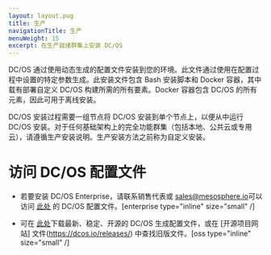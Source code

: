 ```yaml
---
layout: layout.pug
title: 生产 
navigationTitle: 生产 
menuWeight: 15
excerpt: 在生产就绪群集上安装 DC/OS
---
```


DC/OS 通过使用动态生成的配置文件安装到您的环境。此文件通过使用在配置过程中设置的特定参数生成。此安装文件包含 Bash 安装脚本和 Docker 容器，其中载有部署自定义 DC/OS 构建所需的所有要素。Docker 容器包含 DC/OS 的所有元素，因此可用于离线安装。

DC/OS 安装过程需要一组节点将 DC/OS 安装到单个节点上，以便从中运行 DC/OS 安装。对于任何基础架构上的完全功能群集（包括本地、公共云或专用云），请遵循生产安装说明。生产安装方法之前称为自定义安装。

# 访问 DC/OS 配置文件

- 若要安装 DC/OS Enterprise，请联系销售代表或 <sales@mesosphere.io>可以访问 [此处](https://support.mesosphere.com/hc/en-us/articles/213198586-Mesosphere-Enterprise-DC-OS-Downloads) 的 DC/OS 配置文件。[enterprise type="inline" size="small" /]

- 可在 [此处](https://downloads.dcos.io/dcos/stable/dcos_generate_config.sh)下载最新、稳定、开源的 DC/OS 生成配置文件，或在 [开源项目网站] 文件(https://dcos.io/releases/) 中查找旧版文件。[oss type="inline" size="small" /]